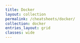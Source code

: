 ```yaml
---
title: Docker 
layout: collection 
permalink: /cheatsheets/docker/
collection: docker
entries_layout: grid 
classes: wide
--- 
```


